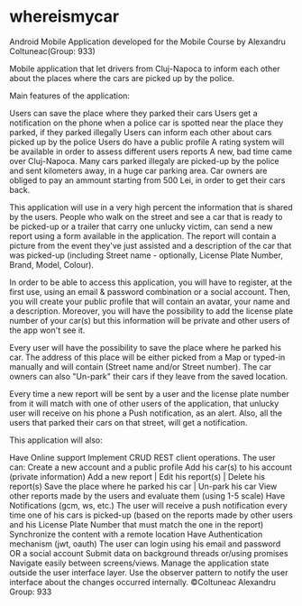 # whereismycar
Android Mobile Application developed for the Mobile Course by Alexandru Coltuneac(Group: 933)

Mobile application that let drivers from Cluj-Napoca to inform each other about the places where the cars are picked up by the police.

Main features of the application:

Users can save the place where they parked their cars
Users get a notification on the phone when a police car is spotted near the place they parked, if they parked illegally
Users can inform each other about cars picked up by the police
Users do have a public profile
A rating system will be available in order to assess different users reports
A new, bad time came over Cluj-Napoca. Many cars parked illegaly are picked-up by the police and sent kilometers away, in a huge car parking area. Car owners are obliged to pay an ammount starting from 500 Lei, in order to get their cars back.

This application will use in a very high percent the information that is shared by the users. People who walk on the street and see a car that is ready to be picked-up or a trailer that carry one unlucky victim, can send a new report using a form available in the application. The report will contain a picture from the event they've just assisted and a description of the car that was picked-up (including Street name - optionally, License Plate Number, Brand, Model, Colour).

In order to be able to access this application, you will have to register, at the first use, using an email & password combination or a social account. Then, you will create your public profile that will contain an avatar, your name and a description. Moreover, you will have the possibility to add the license plate number of your car(s) but this information will be private and other users of the app won't see it.

Every user will have the possibility to save the place where he parked his car. The address of this place will be either picked from a Map or typed-in manually and will contain (Street name and/or Street number). The car owners can also "Un-park" their cars if they leave from the saved location.

Every time a new report will be sent by a user and the license plate number from it will match with one of other users of the application, that unlucky user will receive on his phone a Push notification, as an alert. Also, all the users that parked their cars on that street, will get a notification.

This application will also:

Have Online support
Implement CRUD REST client operations.
The user can:
Create a new account and a public profile
Add his car(s) to his account (private information)
Add a new report | Edit his report(s) | Delete his report(s)
Save the place where he parked his car | Un-park his car
View other reports made by the users and evaluate them (using 1-5 scale)
Have Notifications (gcm, ws, etc.)
The user will receive a push notification every time one of his cars is picked-up (based on the reports made by other users and his License Plate Number that must match the one in the report)
Synchronize the content with a remote location
Have Authentication mechanism (jwt, oauth)
The user can login using his email and password OR a social account
Submit data on background threads or/using promises
Navigate easily between screens/views.
Manage the application state outside the user interface layer.
Use the observer pattern to notify the user interface about the changes occurred internally.
©️Coltuneac Alexandru Group: 933
